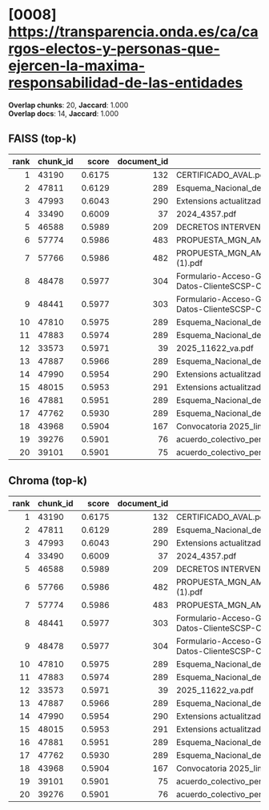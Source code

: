 # [0008] https://transparencia.onda.es/ca/cargos-electos-y-personas-que-ejercen-la-maxima-responsabilidad-de-las-entidades

**Overlap chunks**: 20, **Jaccard**: 1.000  
**Overlap docs**: 14, **Jaccard**: 1.000

## FAISS (top-k)
rank | chunk_id | score | document_id | title
---:|---|---:|---:|---
1 | 43190 | 0.6175 | 132 | CERTIFICADO_AVAL.pdf
2 | 47811 | 0.6129 | 289 | Esquema_Nacional_de_Seguridad_-_Preguntas_frecuentes.pdf
3 | 47993 | 0.6043 | 290 | Extensions actualitzades (1).pdf
4 | 33490 | 0.6009 | 37 | 2024_4357.pdf
5 | 46588 | 0.5989 | 209 | DECRETOS INTERVENCIÓN 1S 2024.PDF
6 | 57774 | 0.5986 | 483 | PROPUESTA_MGN_AMPLIACION_OEP_2025_1744288308881[1].pdf
7 | 57766 | 0.5986 | 482 | PROPUESTA_MGN_AMPLIACION_OEP_2025_1744288308881[1] (1).pdf
8 | 48478 | 0.5977 | 304 | Formulario-Acceso-General-Plataforma-de-Intermediacion-de-Datos-ClienteSCSP-CLOUD-doc-20220412_signed.pdf
9 | 48441 | 0.5977 | 303 | Formulario-Acceso-General-Plataforma-de-Intermediacion-de-Datos-ClienteSCSP-CLOUD-doc-20220412.pdf
10 | 47810 | 0.5975 | 289 | Esquema_Nacional_de_Seguridad_-_Preguntas_frecuentes.pdf
11 | 47883 | 0.5974 | 289 | Esquema_Nacional_de_Seguridad_-_Preguntas_frecuentes.pdf
12 | 33573 | 0.5971 | 39 | 2025_11622_va.pdf
13 | 47887 | 0.5966 | 289 | Esquema_Nacional_de_Seguridad_-_Preguntas_frecuentes.pdf
14 | 47990 | 0.5954 | 290 | Extensions actualitzades (1).pdf
15 | 48015 | 0.5953 | 291 | Extensions actualitzades.pdf
16 | 47881 | 0.5951 | 289 | Esquema_Nacional_de_Seguridad_-_Preguntas_frecuentes.pdf
17 | 47762 | 0.5930 | 289 | Esquema_Nacional_de_Seguridad_-_Preguntas_frecuentes.pdf
18 | 43968 | 0.5904 | 167 | Convocatoria 2025_limpia_DEF_firmado.pdf
19 | 39276 | 0.5901 | 76 | acuerdo_colectivo_personal_funcionario_2025.pdf
20 | 39101 | 0.5901 | 75 | acuerdo_colectivo_personal_funcionario_2025 (2).pdf

## Chroma (top-k)
rank | chunk_id | score | document_id | title
---:|---|---:|---:|---
1 | 43190 | 0.6175 | 132 | CERTIFICADO_AVAL.pdf
2 | 47811 | 0.6129 | 289 | Esquema_Nacional_de_Seguridad_-_Preguntas_frecuentes.pdf
3 | 47993 | 0.6043 | 290 | Extensions actualitzades (1).pdf
4 | 33490 | 0.6009 | 37 | 2024_4357.pdf
5 | 46588 | 0.5989 | 209 | DECRETOS INTERVENCIÓN 1S 2024.PDF
6 | 57766 | 0.5986 | 482 | PROPUESTA_MGN_AMPLIACION_OEP_2025_1744288308881[1] (1).pdf
7 | 57774 | 0.5986 | 483 | PROPUESTA_MGN_AMPLIACION_OEP_2025_1744288308881[1].pdf
8 | 48441 | 0.5977 | 303 | Formulario-Acceso-General-Plataforma-de-Intermediacion-de-Datos-ClienteSCSP-CLOUD-doc-20220412.pdf
9 | 48478 | 0.5977 | 304 | Formulario-Acceso-General-Plataforma-de-Intermediacion-de-Datos-ClienteSCSP-CLOUD-doc-20220412_signed.pdf
10 | 47810 | 0.5975 | 289 | Esquema_Nacional_de_Seguridad_-_Preguntas_frecuentes.pdf
11 | 47883 | 0.5974 | 289 | Esquema_Nacional_de_Seguridad_-_Preguntas_frecuentes.pdf
12 | 33573 | 0.5971 | 39 | 2025_11622_va.pdf
13 | 47887 | 0.5966 | 289 | Esquema_Nacional_de_Seguridad_-_Preguntas_frecuentes.pdf
14 | 47990 | 0.5954 | 290 | Extensions actualitzades (1).pdf
15 | 48015 | 0.5953 | 291 | Extensions actualitzades.pdf
16 | 47881 | 0.5951 | 289 | Esquema_Nacional_de_Seguridad_-_Preguntas_frecuentes.pdf
17 | 47762 | 0.5930 | 289 | Esquema_Nacional_de_Seguridad_-_Preguntas_frecuentes.pdf
18 | 43968 | 0.5904 | 167 | Convocatoria 2025_limpia_DEF_firmado.pdf
19 | 39101 | 0.5901 | 75 | acuerdo_colectivo_personal_funcionario_2025 (2).pdf
20 | 39276 | 0.5901 | 76 | acuerdo_colectivo_personal_funcionario_2025.pdf
